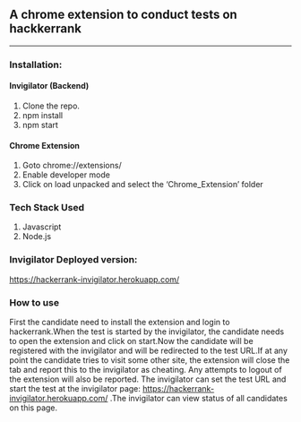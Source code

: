 
## A chrome extension to conduct tests on hackkerrank


***

### Installation:

#### Invigilator (Backend)
1. Clone the repo.
2. npm install
3. npm start

#### Chrome Extension 
1. Goto chrome://extensions/ 
2. Enable developer mode
3. Click on load unpacked and select the ‘Chrome_Extension’ folder

### Tech Stack Used
1. Javascript
2. Node.js

### Invigilator Deployed version:
https://hackerrank-invigilator.herokuapp.com/


### How to use
First the candidate need to install the extension and login to hackerrank.When the test is started by the invigilator, the candidate needs to open the extension and click on start.Now the candidate will be registered with the invigilator and will be redirected to the test URL.If at any point the candidate tries to visit some other site, the extension will close the tab and report this to the invigilator as cheating. Any attempts to logout of the extension will also be reported. The invigilator can set the test URL and start the test at the invigilator page: https://hackerrank-invigilator.herokuapp.com/ .The invigilator can view status of all candidates on this page. 
